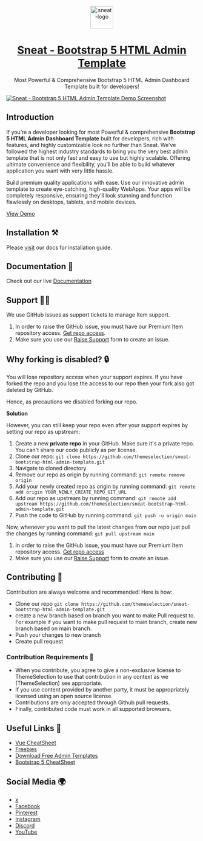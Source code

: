 <p align="center">
   <a href="https://themeselection.com/item/sneat-bootstrap-html-admin-template/" target="_blank">
      <img src="https://cdn.themeselection.com/ts-assets/sneat/logo/logo.png" alt="sneat-logo" width="60px" height="auto">
   </a>
</p>

<h1 align="center">
   <a href="https://themeselection.com/item/sneat-bootstrap-html-admin-template/" target="_blank" align="center">
      Sneat - Bootstrap 5 HTML Admin Template
   </a>
</h1>

<p align="center">Most Powerful & Comprehensive Bootstrap 5 HTML Admin Dashboard Template built for developers!</p>

[![Sneat - Bootstrap 5 HTML Admin Template Demo Screenshot](https://cdn.themeselection.com/ts-assets/sneat/sneat-bootstrap-html-admin-template/banner/banner.png)](https://themeselection.com/item/sneat-bootstrap-html-admin-template/)

## Introduction

If you’re a developer looking for most Powerful & comprehensive **Bootstrap 5 HTML Admin Dashboard Template** built for developers, rich with features, and highly customizable look no further than Sneat. We’ve followed the highest industry standards to bring you the very best admin template that is not only fast and easy to use but highly scalable. Offering ultimate convenience and flexibility, you’ll be able to build whatever application you want with very little hassle.

Build premium quality applications with ease. Use our innovative admin template to create eye-catching, high-quality WebApps. Your apps will be completely responsive, ensuring they’ll look stunning and function flawlessly on desktops, tablets, and mobile devices.

[View Demo](https://themeselection.com/item/sneat-bootstrap-html-admin-template/)

## Installation ⚒️

Please [visit](https://demos.themeselection.com/sneat-bootstrap-html-admin-template/documentation/installation-build.html) our docs for installation guide.

## Documentation 📜

Check out our live [Documentation](https://demos.themeselection.com/sneat-bootstrap-html-admin-template/documentation/)

## Support 👨‍💻

We use GitHub issues as support tickets to manage Item support.

1. In order to raise the GitHub issue, you must have our Premium Item repository access. [Get repo access](https://tools.themeselection.com/github/github-access).
2. Make sure you use our [Raise Support](https://tools.themeselection.com/github/raise-support) form to create an issue.

## Why forking is disabled? 🔒

You will lose repository access when your support expires. If you have forked the repo and you lose the access to our repo then your fork also got deleted by GitHub.

Hence, as precautions we disabled forking our repo.

**Solution**

However, you can still keep your repo even after your support expires by setting our repo as upstream:

1. Create a new **private repo** in your GitHub. Make sure it's a private repo. You can't share our code publicly as per license.
2. Clone our repo: `git clone https://github.com/themeselection/sneat-bootstrap-html-admin-template.git`
3. Navigate to cloned directory
4. Remove our repo as origin by running command: `git remote remove origin`
5. Add your newly created repo as origin by running command: `git remote add origin YOUR_NEWLY_CREATE_REPO_GIT_URL`
6. Add our repo as upstream by running command: `git remote add upstream https://github.com/themeselection/sneat-bootstrap-html-admin-template.git`
7. Push the code to GitHub by running command: `git push -u origin main`

Now, whenever you want to pull the latest changes from our repo just pull the changes by running command: `git pull upstream main`

1. In order to raise the GitHub issue, you must have our Premium Item repository access. [Get repo access](https://tools.themeselection.com/github/github-access)
2. Make sure you use our [Raise Support](https://tools.themeselection.com/github/github-access) form to create an issue.

## Contributing 🦸

Contribution are always welcome and recommended! Here is how:

- Clone our repo `git clone https://github.com/themeselection/sneat-bootstrap-html-admin-template.git`
- create a new branch based on branch you want to make Pull request to. For example if you want to make pull request to main branch, create new branch based on main branch.
- Push your changes to new branch
- Create pull request

### Contribution Requirements 🧰

- When you contribute, you agree to give a non-exclusive license to ThemeSelection to use that contribution in any context as we (ThemeSelection) see appropriate.
- If you use content provided by another party, it must be appropriately licensed using an open source license.
- Contributions are only accepted through Github pull requests.
- Finally, contributed code must work in all supported browsers.

## Useful Links 🎁

- [Vue CheatSheet](https://vue-cheatsheet.themeselection.com/)
- [Freebies](https://themeselection.com/item/category/free-admin-templates/)
- [Download Free Admin Templates](https://themeselection.com/item/category/free-admin-templates/)
- [Bootstrap 5 CheatSheet](https://bootstrap-cheatsheet.themeselection.com/)

## Social Media :earth_africa:

- [x](https://x.com/Theme_Selection)
- [Facebook](https://www.facebook.com/ThemeSelections/)
- [Pinterest](https://www.pinterest.com/themeselection/)
- [Instagram](https://www.instagram.com/themeselection/)
- [Discord](https://discord.com/invite/kBHkY7DekX)
- [YouTube](https://www.youtube.com/channel/UCuryo5s0CW4aP83itLjIdZg)
